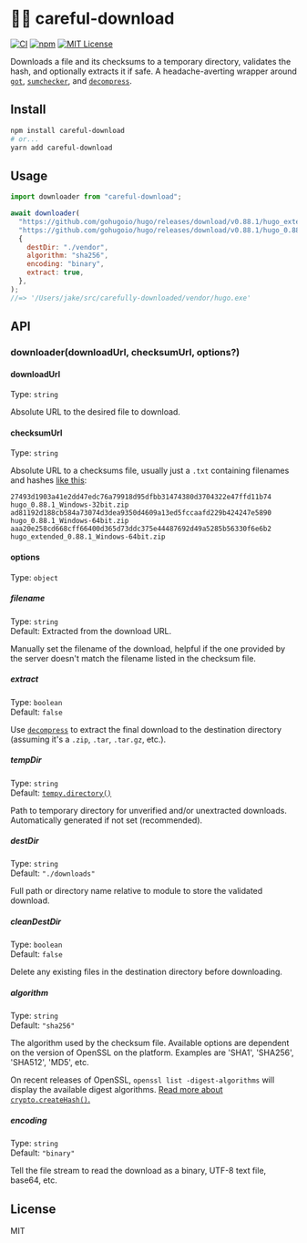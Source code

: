 # 🕵️‍♀️ careful-download

[![CI](https://github.com/jakejarvis/careful-download/actions/workflows/ci.yml/badge.svg)](https://github.com/jakejarvis/careful-download/actions/workflows/ci.yml)
[![npm](https://img.shields.io/npm/v/careful-download?logo=npm)](https://www.npmjs.com/package/careful-download)
[![MIT License](https://img.shields.io/github/license/jakejarvis/careful-download?color=red)](LICENSE)

Downloads a file and its checksums to a temporary directory, validates the hash, and optionally extracts it if safe. A headache-averting wrapper around [`got`](https://github.com/sindresorhus/got), [`sumchecker`](https://github.com/malept/sumchecker), and [`decompress`](https://github.com/kevva/decompress).

## Install

```sh
npm install careful-download
# or...
yarn add careful-download
```

## Usage

```js
import downloader from "careful-download";

await downloader(
  "https://github.com/gohugoio/hugo/releases/download/v0.88.1/hugo_extended_0.88.1_Windows-64bit.zip",
  "https://github.com/gohugoio/hugo/releases/download/v0.88.1/hugo_0.88.1_checksums.txt",
  {
    destDir: "./vendor",
    algorithm: "sha256",
    encoding: "binary",
    extract: true,
  },
);
//=> '/Users/jake/src/carefully-downloaded/vendor/hugo.exe'
```

## API

### downloader(downloadUrl, checksumUrl, options?)

#### downloadUrl

Type: `string`

Absolute URL to the desired file to download.

#### checksumUrl

Type: `string`

Absolute URL to a checksums file, usually just a `.txt` containing filenames and hashes [like this](https://github.com/gohugoio/hugo/releases/download/v0.88.1/hugo_0.88.1_checksums.txt):

```plaintext
27493d1903a41e2dd47edc76a79918d95dfbb31474380d3704322e47ffd11b74  hugo_0.88.1_Windows-32bit.zip
ad81192d188cb584a73074d3dea9350d4609a13ed5fccaafd229b424247e5890  hugo_0.88.1_Windows-64bit.zip
aaa20e258cd668cff66400d365d73ddc375e44487692d49a5285b56330f6e6b2  hugo_extended_0.88.1_Windows-64bit.zip
```

#### options

Type: `object`

##### filename

Type: `string`\
Default: Extracted from the download URL.

Manually set the filename of the download, helpful if the one provided by the server doesn't match the filename listed in the checksum file.

##### extract

Type: `boolean`\
Default: `false`

Use [`decompress`](https://github.com/kevva/decompress) to extract the final download to the destination directory (assuming it's a `.zip`, `.tar`, `.tar.gz`, etc.).

##### tempDir

Type: `string`\
Default: [`tempy.directory()`](https://github.com/sindresorhus/tempy#tempydirectoryoptions)

Path to temporary directory for unverified and/or unextracted downloads. Automatically generated if not set (recommended).

##### destDir

Type: `string`\
Default: `"./downloads"`

Full path or directory name relative to module to store the validated download.

##### cleanDestDir

Type: `boolean`\
Default: `false`

Delete any existing files in the destination directory before downloading.

##### algorithm

Type: `string`\
Default: `"sha256"`

The algorithm used by the checksum file. Available options are dependent on the version of OpenSSL on the platform. Examples are 'SHA1', 'SHA256', 'SHA512', 'MD5', etc.

On recent releases of OpenSSL, `openssl list -digest-algorithms` will display the available digest algorithms. [Read more about `crypto.createHash()`.](https://nodejs.org/dist/latest-v14.x/docs/api/crypto.html#crypto_crypto_createhash_algorithm_options)

##### encoding

Type: `string`\
Default: `"binary"`

Tell the file stream to read the download as a binary, UTF-8 text file, base64, etc.

## License

MIT
